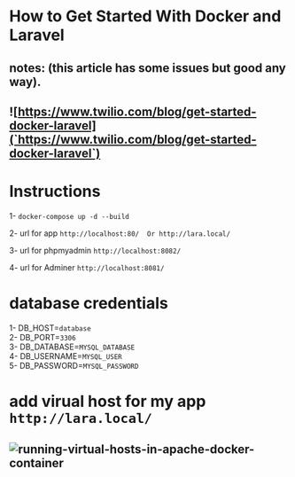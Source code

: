 # How to Get Started With Docker and Laravel
## notes: (this article has some issues but good any way).
## ![https://www.twilio.com/blog/get-started-docker-laravel](`https://www.twilio.com/blog/get-started-docker-laravel`)

# Instructions
1- `docker-compose up -d --build`

2- url for app `http://localhost:80/  Or http://lara.local/`

3- url for phpmyadmin `http://localhost:8082/`

4- url for Adminer `http://localhost:8081/`


# database credentials

1- DB_HOST=`database`\
2- DB_PORT=`3306`\
3- DB_DATABASE=`MYSQL_DATABASE`\
4- DB_USERNAME=`MYSQL_USER`\
5- DB_PASSWORD=`MYSQL_PASSWORD`


# add virual host for my app `http://lara.local/`

## ![running-virtual-hosts-in-apache-docker-container](`https://stackoverflow.com/questions/55939079/running-virtual-hosts-in-apache-docker-container`)


